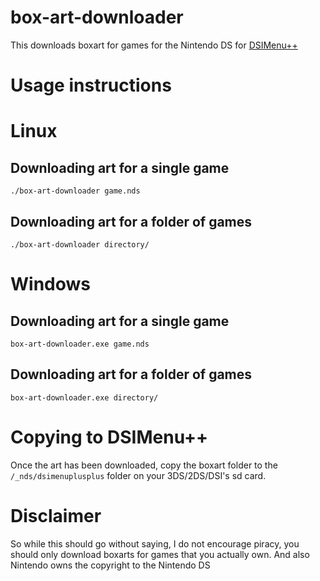 # box-art-downloader
This downloads boxart for games for the Nintendo DS for [DSIMenu++](https://github.com/Robz8/DSiMenuPlusPlus)

# Usage instructions

# Linux
## Downloading art for a single game
`` ./box-art-downloader game.nds ``


## Downloading art for a folder of games
`` ./box-art-downloader directory/ ``

# Windows
## Downloading art for a single game
`` box-art-downloader.exe game.nds ``


## Downloading art for a folder of games
`` box-art-downloader.exe directory/ ``

# Copying to DSIMenu++
Once the art has been downloaded, copy the boxart folder to the
``/_nds/dsimenuplusplus`` folder on your 3DS/2DS/DSI's sd card.

# Disclaimer

So while this should go without saying, I do not encourage piracy, you should only download boxarts for games that you actually own. And also Nintendo owns the copyright to the Nintendo DS
